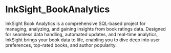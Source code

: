 # InkSight_BookAnalytics
InkSight Book Analytics is a comprehensive SQL-based project for managing, analyzing, and gaining insights from book ratings data. Designed for seamless data handling, automated updates, and real-time analytics, InkSight brings your book data to life, enabling you to dive deep into user preferences, top-rated books, and author popularity.

